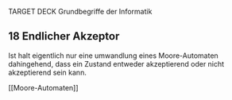 TARGET DECK
Grundbegriffe der Informatik

18 Endlicher Akzeptor
---
Ist halt eigentlich nur eine umwandlung eines Moore-Automaten dahingehend, dass ein Zustand entweder akzeptierend oder nicht akzeptierend sein kann.
<!--ID: 1707324714108-->


[[Moore-Automaten]]